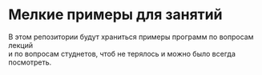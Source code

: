# Мелкие примеры для занятий

В этом репозитории будут храниться примеры программ по вопросам лекций  
и по вопросам студнетов, чтоб не терялось и можно было всегда посмотреть.

